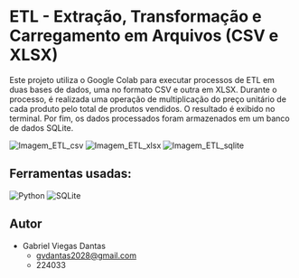 # ETL - Extração, Transformação e Carregamento em Arquivos (CSV e XLSX)
Este projeto utiliza o Google Colab para executar processos de ETL em duas bases de dados, uma no formato CSV e outra em XLSX. Durante o processo, é realizada uma operação de multiplicação do preço unitário de cada produto pelo total de produtos vendidos. O resultado é exibido no terminal. Por fim, os dados processados foram armazenados em um banco de dados SQLite.

![Imagem_ETL_csv](https://github.com/GabrielVDantas/Cenario_ETL/assets/133148307/68371f5c-f6fc-472e-bf47-7ad6afb94b8c)
![Imagem_ETL_xlsx](https://github.com/GabrielVDantas/Cenario_ETL/assets/133148307/935e1e2c-0246-4a72-a9fb-cf231c53bf80)
![Imagem_ETL_sqlite](https://github.com/GabrielVDantas/Cenario_ETL/assets/133148307/3d7b4dc5-d98f-409c-a815-0f18dabe151e)

## Ferramentas usadas:

![Python](https://img.shields.io/badge/python-0D1117?style=for-the-badge&logo=python&logoColor=FFFFFF)
![SQLite](https://img.shields.io/badge/sqlite-0D1117?style=for-the-badge&logo=sqlite&logoColor=FFFFFF)

## Autor

- Gabriel Viegas Dantas
  - gvdantas2028@gmail.com
  - 224033




